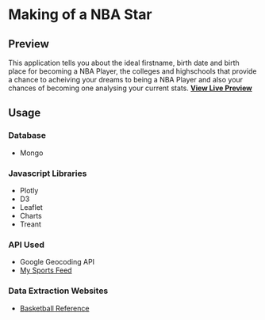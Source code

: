 # Making of a NBA Star

## Preview

This application tells you about the ideal firstname, birth date and birth place for becoming a NBA Player, the colleges and highschools that provide a chance to acheiving your dreams to being a NBA Player and also your chances of becoming one analysing your current stats.
**[View Live Preview](https://making-ofa-nbastar.herokuapp.com)**

## Usage

### Database

 * Mongo

### Javascript Libraries

* Plotly
* D3
* Leaflet
* Charts
* Treant


### API Used

* Google Geocoding API
* [My Sports Feed](https://www.mysportsfeeds.com/browse/)

### Data Extraction Websites

* [Basketball Reference](https://www.basketball-reference.com)



